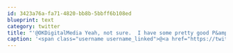 ```yaml
---
id: 3423a76a-fa71-4820-bb8b-5bbff6b108ed
blueprint: text
category: twitter
title: "'@OKDigitalMedia Yeah, not sure.  I have some pretty good P&amp;S, it's also about weight and ease of use."
caption: '<span class="username username_linked">@<a href="https://twitter.com/OKDigitalMedia" title="John Thiessen">OKDigitalMedia</a></span> Yeah, not sure.  I have some pretty good P&amp;S, it''s also about weight and ease of use.'
---
```

